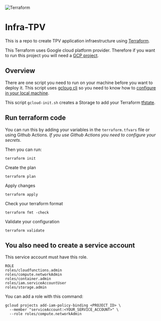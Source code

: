 ![Terraform](https://github.com/kevinccbsg/infra-tpv/workflows/Terraform/badge.svg)

# Infra-TPV

This is a repo to create TPV application infraestructure using [Terraform](https://www.terraform.io/).

This Terraform uses Google cloud platform provider. Therefore if you want to run this project you will need a [GCP project](https://cloud.google.com/resource-manager/docs/creating-managing-projects).

## Overview

There are one script you need to run on your machine before you want to deploy it. This script uses [gcloug cli](https://www.google.com/search?q=gcloud+cli&oq=gcloud+cli&aqs=chrome.0.69i59j0j69i59j0l4j69i60.1718j0j4&sourceid=chrome&ie=UTF-8) so you need to know how to [configure in your local machine](https://cloud.google.com/sdk/docs/how-to).

This script `gcloud-init.sh` creates a Storage to add your Terraform [tfstate](https://www.terraform.io/docs/state/index.html).

## Run terraform code

You can run this by adding your variables in the `terraform.tfvars` file or using Github Actions. *If you use Github Actions you need to configure your secrets*.

Then you can run:

```
terraform init
```

Create the plan

```
terraform plan
```

Apply changes

```
terraform apply
```

Check your terraform format

```
terraform fmt -check
```

Validate your configuration

```
terraform validate
```

## You also need to create a service account

This service account must have this role.

```
ROLE
roles/cloudfunctions.admin
roles/compute.networkAdmin
roles/container.admin
roles/iam.serviceAccountUser
roles/storage.admin
```

You can add a role with this command:

```
gcloud projects add-iam-policy-binding <PROJECT_ID> \
  --member "serviceAccount:<YOUR_SERVICE_ACCOUNT>" \
  --role roles/compute.networkAdmin
```
